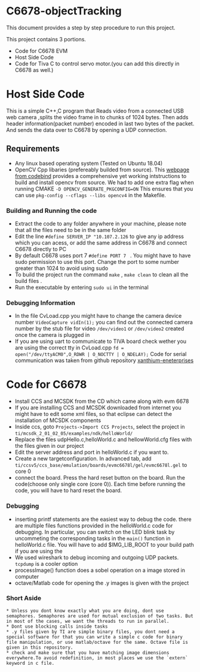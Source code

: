 # C6678-objectTracking
This document provides a step by step procedure to run this project. 

This project contains 3 portions.
* Code for C6678 EVM 
* Host Side Code
* Code for Tiva C to control servo motor.(you can add this directly in C6678 as well.)

# Host Side Code 
This is a simple C++,C program that 
	Reads video from a connected USB web camera ,splits the video frame in to chunks of 1024 bytes. Then adds header information(packet number) encoded in last two bytes of the packet. And sends the data over to C6678 by opening a UDP connection. 
## __Requirements__
* Any linux based operating system (Tested on Ubuntu 18.04)
* OpenCV Cpp libaries (prefereably builded from source). 
This [webpage from codebind](http://www.codebind.com/cpp-tutorial/install-opencv-ubuntu-cpp/) provides a comprehensive yet working intstructions to build and install opencv from source. We had to add one extra flag when running CMAKE `-D OPENCV_GENERATE_PKGCONFIG=ON` This ensures that you can use `pkg-config --cflags --libs opencv4` in the Makefile.
### __Building and Running the code__
* Extract the code to any folder anywhere in your machine, please note that all the files need to be in the same folder 
* Edit the line  `#define SERVER_IP "10.107.2.126` to give any ip address which you can acess, or add the same address in C6678 and connect C6678 directly to PC
* By default C6678 uses port 7 `#define PORT 7 ` . You might have to have sudo permission to use this port. Change the port to some number greater than 1024 to avoid using sudo
* To build the project run the command `make` , `make clean` to clean all the build files . 
* Run the executable by entering `sudo ui` in the terminal

### __Debugging Information__
* In the file CvLoad.cpp you might have to change the camera device number `VideoCapture vidIn(1);` you can find out the connected camera number by the stub file for video `/dev/video1` or `/dev/video2` created once the camera is plugged in 
* If you are using uart to communicate to TIVA board check wether you are using the correct tty in CvLoad.cpp `fd = open("/dev/ttyACM0",O_RDWR | O_NOCTTY | O_NDELAY);` 
Code for serial communication was taken from github repository [xanthium-eneterprises](https://github.com/xanthium-enterprises/Serial-Port-Programming-on-Linux) 
# Code for C6678
* Install CCS and MCSDK from the CD which came along with evm 6678
* If you are installing CCS and MCSDK downloaded from internet you might have to edit some xml files, so that eclipse can detect the installation of MCSDK components
* Inside ccs, goto `Projects->Import CCS Projects`, select the project in `ti/mcsdk_2_01_02_05/examples/ndk/helloWorld/`
* Replace the files udpHello.c,helloWorld.c and hellowWorld.cfg files with the files given in our project
* Edit the server address and port in helloWorld.c if you want to.
* Create a new targetconfiguration. In advanced tab, add  `ti/ccsv5/ccs_base/emulation/boards/evmc6678l/gel/evmc6678l.gel` to core 0
* connect the board. Press the hard reset button on the board. Run the code(choose only single core (core 0)). Each time before running the code, you will have to hard reset the board.
### __Debugging__
* inserting printf statements are the easiest way to debug the code. there are multiple files functions provided in the helloWorld.c code for debugging. In particular, you can switch on the LED blink task by uncommeting the corresponding tasks in the `main()` function in helloWorld.c file. You will have to add $IMG_LIB_ROOT to your build path if you are using the  
* We used wireshark to debug incoming and outgoing UDP packets. `tcpdump` is a cooler option
* processImage() function does a sobel operation on a image stored in computer
* octave/Matlab code for opening the .y images is given with the project
### __Short Aside__
	* Unless you dont know exactly what you are doing, dont use semaphores. Semaphores are used for mutual exclusion of two tasks. But in most of the cases, we want the threads to run in parallel. 
	* Dont use blocking calls inside tasks
	* .y files given by TI are simple binary files, you dont need a special software for that you can write a simple c code for binary file manipulation, or use matlab/octave for the same. Octave file is given in this repository. 
	* check and make sure that you have matching image dimensions everywhere.To avoid redefinition, in most places we use the `extern` keyword in c file.
